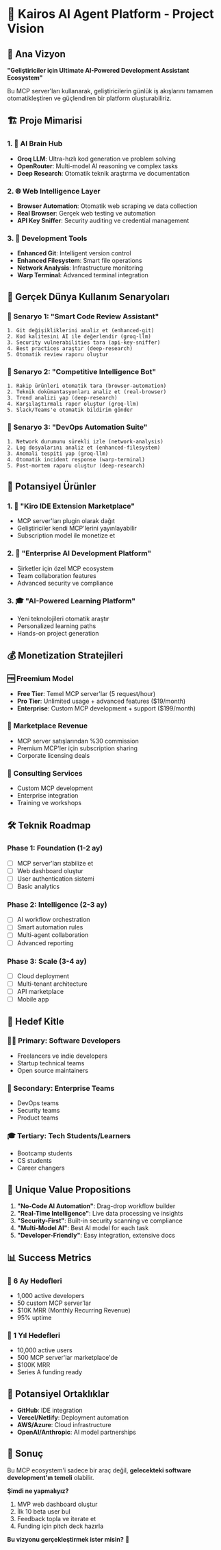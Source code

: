 # 🚀 Kairos AI Agent Platform - Project Vision

## 🎯 Ana Vizyon
**"Geliştiriciler için Ultimate AI-Powered Development Assistant Ecosystem"**

Bu MCP server'ları kullanarak, geliştiricilerin günlük iş akışlarını tamamen otomatikleştiren ve güçlendiren bir platform oluşturabiliriz.

## 🏗️ Proje Mimarisi

### 1. 🧠 AI Brain Hub
- **Groq LLM**: Ultra-hızlı kod generation ve problem solving
- **OpenRouter**: Multi-model AI reasoning ve complex tasks
- **Deep Research**: Otomatik teknik araştırma ve documentation

### 2. 🌐 Web Intelligence Layer
- **Browser Automation**: Otomatik web scraping ve data collection
- **Real Browser**: Gerçek web testing ve automation
- **API Key Sniffer**: Security auditing ve credential management

### 3. 🔧 Development Tools
- **Enhanced Git**: Intelligent version control
- **Enhanced Filesystem**: Smart file operations
- **Network Analysis**: Infrastructure monitoring
- **Warp Terminal**: Advanced terminal integration

## 💼 Gerçek Dünya Kullanım Senaryoları

### 🎯 Senaryo 1: "Smart Code Review Assistant"
```
1. Git değişikliklerini analiz et (enhanced-git)
2. Kod kalitesini AI ile değerlendir (groq-llm)
3. Security vulnerabilities tara (api-key-sniffer)
4. Best practices araştır (deep-research)
5. Otomatik review raporu oluştur
```

### 🎯 Senaryo 2: "Competitive Intelligence Bot"
```
1. Rakip ürünleri otomatik tara (browser-automation)
2. Teknik dokümantasyonları analiz et (real-browser)
3. Trend analizi yap (deep-research)
4. Karşılaştırmalı rapor oluştur (groq-llm)
5. Slack/Teams'e otomatik bildirim gönder
```

### 🎯 Senaryo 3: "DevOps Automation Suite"
```
1. Network durumunu sürekli izle (network-analysis)
2. Log dosyalarını analiz et (enhanced-filesystem)
3. Anomali tespiti yap (groq-llm)
4. Otomatik incident response (warp-terminal)
5. Post-mortem raporu oluştur (deep-research)
```

## 🚀 Potansiyel Ürünler

### 1. 📱 "Kiro IDE Extension Marketplace"
- MCP server'ları plugin olarak dağıt
- Geliştiriciler kendi MCP'lerini yayınlayabilir
- Subscription model ile monetize et

### 2. 🏢 "Enterprise AI Development Platform"
- Şirketler için özel MCP ecosystem
- Team collaboration features
- Advanced security ve compliance

### 3. 🎓 "AI-Powered Learning Platform"
- Yeni teknolojileri otomatik araştır
- Personalized learning paths
- Hands-on project generation

## 💰 Monetization Stratejileri

### 🆓 Freemium Model
- **Free Tier**: Temel MCP server'lar (5 request/hour)
- **Pro Tier**: Unlimited usage + advanced features ($19/month)
- **Enterprise**: Custom MCP development + support ($199/month)

### 🏪 Marketplace Revenue
- MCP server satışlarından %30 commission
- Premium MCP'ler için subscription sharing
- Corporate licensing deals

### 🎯 Consulting Services
- Custom MCP development
- Enterprise integration
- Training ve workshops

## 🛠️ Teknik Roadmap

### Phase 1: Foundation (1-2 ay)
- [ ] MCP server'ları stabilize et
- [ ] Web dashboard oluştur
- [ ] User authentication sistemi
- [ ] Basic analytics

### Phase 2: Intelligence (2-3 ay)
- [ ] AI workflow orchestration
- [ ] Smart automation rules
- [ ] Multi-agent collaboration
- [ ] Advanced reporting

### Phase 3: Scale (3-4 ay)
- [ ] Cloud deployment
- [ ] Multi-tenant architecture
- [ ] API marketplace
- [ ] Mobile app

## 🎯 Hedef Kitle

### 👨‍💻 Primary: Software Developers
- Freelancers ve indie developers
- Startup technical teams
- Open source maintainers

### 🏢 Secondary: Enterprise Teams
- DevOps teams
- Security teams
- Product teams

### 🎓 Tertiary: Tech Students/Learners
- Bootcamp students
- CS students
- Career changers

## 🌟 Unique Value Propositions

1. **"No-Code AI Automation"**: Drag-drop workflow builder
2. **"Real-Time Intelligence"**: Live data processing ve insights
3. **"Security-First"**: Built-in security scanning ve compliance
4. **"Multi-Model AI"**: Best AI model for each task
5. **"Developer-Friendly"**: Easy integration, extensive docs

## 📊 Success Metrics

### 🎯 6 Ay Hedefleri
- 1,000 active developers
- 50 custom MCP server'lar
- $10K MRR (Monthly Recurring Revenue)
- 95% uptime

### 🚀 1 Yıl Hedefleri
- 10,000 active users
- 500 MCP server'lar marketplace'de
- $100K MRR
- Series A funding ready

## 🤝 Potansiyel Ortaklıklar

- **GitHub**: IDE integration
- **Vercel/Netlify**: Deployment automation
- **AWS/Azure**: Cloud infrastructure
- **OpenAI/Anthropic**: AI model partnerships

## 🎉 Sonuç

Bu MCP ecosystem'i sadece bir araç değil, **gelecekteki software development'ın temeli** olabilir. 

**Şimdi ne yapmalıyız?**
1. MVP web dashboard oluştur
2. İlk 10 beta user bul
3. Feedback topla ve iterate et
4. Funding için pitch deck hazırla

**Bu vizyonu gerçekleştirmek ister misin?** 🚀